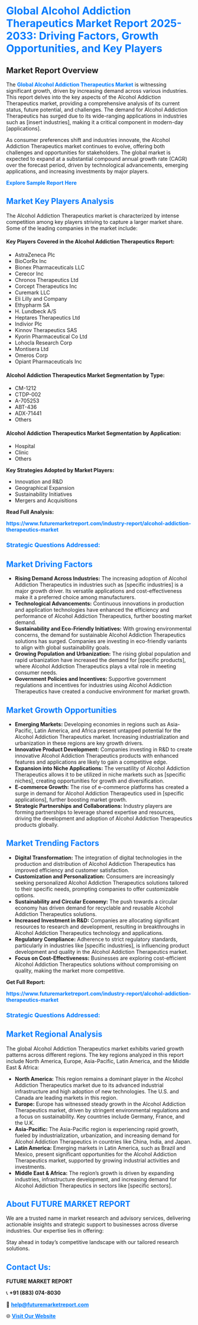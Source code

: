 <h1 style="color: #007BFF;">Global Alcohol Addiction Therapeutics Market Report 2025-2033: Driving Factors, Growth Opportunities, and Key Players</h1>

<section id="overview">
<h2>Market Report Overview</h2>
<p>The <a href="https://www.futuremarketreport.com/industry-report/alcohol-addiction-therapeutics-market" style="color: #007BFF; text-decoration: none;"><strong>Global Alcohol Addiction Therapeutics Market</strong></a> is witnessing significant growth, driven by increasing demand across various industries. This report delves into the key aspects of the Alcohol Addiction Therapeutics market, providing a comprehensive analysis of its current status, future potential, and challenges. The demand for Alcohol Addiction Therapeutics has surged due to its wide-ranging applications in industries such as [insert industries], making it a critical component in modern-day [applications].</p>
<p>As consumer preferences shift and industries innovate, the Alcohol Addiction Therapeutics market continues to evolve, offering both challenges and opportunities for stakeholders. The global market is expected to expand at a substantial compound annual growth rate (CAGR) over the forecast period, driven by technological advancements, emerging applications, and increasing investments by major players.</p>
</section>

<section id="overview">
<p><a href="https://www.futuremarketreport.com/request-sample/reportId=53925" style="color: #007BFF; text-decoration: none;"><strong>Explore Sample Report Here</strong></a></p>
</section>

<section id="key-players">
<h2 style="color: #007BFF;">Market Key Players Analysis</h2>
<p>The Alcohol Addiction Therapeutics market is characterized by intense competition among key players striving to capture a larger market share. Some of the leading companies in the market include:</p>
<h4>Key Players Covered in the Alcohol Addiction Therapeutics Report:</h4>
<ul><li>AstraZeneca Plc</li><li>BioCorRx Inc</li><li>Bionex Pharmaceuticals LLC</li><li>Cerecor Inc</li><li>Chronos Therapeutics Ltd</li><li>Corcept Therapeutics Inc</li><li>Curemark LLC</li><li>Eli Lilly and Company</li><li>Ethypharm SA</li><li>H. Lundbeck A/S</li><li>Heptares Therapeutics Ltd</li><li>Indivior Plc</li><li>Kinnov Therapeutics SAS</li><li>Kyorin Pharmaceutical Co Ltd</li><li>Lohocla Research Corp</li><li>Montisera Ltd</li><li>Omeros Corp</li><li>Opiant Pharmaceuticals Inc</li></ul>
<h4>Alcohol Addiction Therapeutics Market Segmentation by Type:</h4>
<ul><li>CM-1212</li><li>CTDP-002</li><li>A-705253</li><li>ABT-436</li><li>ADX-71441</li><li>Others</li></ul>

<h4>Alcohol Addiction Therapeutics Market Segmentation by Application:</h4>
<ul><li>Hospital</li><li>Clinic</li><li>Others</li></ul>
<p><strong>Key Strategies Adopted by Market Players:</strong></p>
<ul>
<li>Innovation and R&D</li>
<li>Geographical Expansion</li>
<li>Sustainability Initiatives</li>
<li>Mergers and Acquisitions</li>
</ul>
</section>

<section>
<p><strong>Read Full Analysis: </strong></p><a href="https://www.futuremarketreport.com/industry-report/alcohol-addiction-therapeutics-market" style="color: #007BFF; text-decoration: none;"><strong>https://www.futuremarketreport.com/industry-report/alcohol-addiction-therapeutics-market</strong></a>
<h3 style="color: #007BFF;">Strategic Questions Addressed:</h3>
</section>

<section id="driving-factors">
<h2 style="color: #007BFF;">Market Driving Factors</h2>
<ul>
<li><strong>Rising Demand Across Industries:</strong> The increasing adoption of Alcohol Addiction Therapeutics in industries such as [specific industries] is a major growth driver. Its versatile applications and cost-effectiveness make it a preferred choice among manufacturers.</li>
<li><strong>Technological Advancements:</strong> Continuous innovations in production and application technologies have enhanced the efficiency and performance of Alcohol Addiction Therapeutics, further boosting market demand.</li>
<li><strong>Sustainability and Eco-Friendly Initiatives:</strong> With growing environmental concerns, the demand for sustainable Alcohol Addiction Therapeutics solutions has surged. Companies are investing in eco-friendly variants to align with global sustainability goals.</li>
<li><strong>Growing Population and Urbanization:</strong> The rising global population and rapid urbanization have increased the demand for [specific products], where Alcohol Addiction Therapeutics plays a vital role in meeting consumer needs.</li>
<li><strong>Government Policies and Incentives:</strong> Supportive government regulations and incentives for industries using Alcohol Addiction Therapeutics have created a conducive environment for market growth.</li>
</ul>
</section>

<section id="growth-opportunities">
<h2 style="color: #007BFF;">Market Growth Opportunities</h2>
<ul>
<li><strong>Emerging Markets:</strong> Developing economies in regions such as Asia-Pacific, Latin America, and Africa present untapped potential for the Alcohol Addiction Therapeutics market. Increasing industrialization and urbanization in these regions are key growth drivers.</li>
<li><strong>Innovative Product Development:</strong> Companies investing in R&D to create innovative Alcohol Addiction Therapeutics products with enhanced features and applications are likely to gain a competitive edge.</li>
<li><strong>Expansion into Niche Applications:</strong> The versatility of Alcohol Addiction Therapeutics allows it to be utilized in niche markets such as [specific niches], creating opportunities for growth and diversification.</li>
<li><strong>E-commerce Growth:</strong> The rise of e-commerce platforms has created a surge in demand for Alcohol Addiction Therapeutics used in [specific applications], further boosting market growth.</li>
<li><strong>Strategic Partnerships and Collaborations:</strong> Industry players are forming partnerships to leverage shared expertise and resources, driving the development and adoption of Alcohol Addiction Therapeutics products globally.</li>
</ul>
</section>

<section id="trending-factors">
<h2 style="color: #007BFF;">Market Trending Factors</h2>
<ul>
<li><strong>Digital Transformation:</strong> The integration of digital technologies in the production and distribution of Alcohol Addiction Therapeutics has improved efficiency and customer satisfaction.</li>
<li><strong>Customization and Personalization:</strong> Consumers are increasingly seeking personalized Alcohol Addiction Therapeutics solutions tailored to their specific needs, prompting companies to offer customizable options.</li>
<li><strong>Sustainability and Circular Economy:</strong> The push towards a circular economy has driven demand for recyclable and reusable Alcohol Addiction Therapeutics solutions.</li>
<li><strong>Increased Investment in R&D:</strong> Companies are allocating significant resources to research and development, resulting in breakthroughs in Alcohol Addiction Therapeutics technology and applications.</li>
<li><strong>Regulatory Compliance:</strong> Adherence to strict regulatory standards, particularly in industries like [specific industries], is influencing product development and quality in the Alcohol Addiction Therapeutics market.</li>
<li><strong>Focus on Cost-Effectiveness:</strong> Businesses are exploring cost-efficient Alcohol Addiction Therapeutics solutions without compromising on quality, making the market more competitive.</li>
</ul>
</section>

<section>
<p><strong>Get Full Report: </strong></p><a href="https://www.futuremarketreport.com/industry-report/alcohol-addiction-therapeutics-market" style="color: #007BFF; text-decoration: none;"><strong>https://www.futuremarketreport.com/industry-report/alcohol-addiction-therapeutics-market</strong></a>
<h3 style="color: #007BFF;">Strategic Questions Addressed:</h3>
</section>


<section id="regional-analysis">
<h2 style="color: #007BFF;">Market Regional Analysis</h2>
<p>The global Alcohol Addiction Therapeutics market exhibits varied growth patterns across different regions. The key regions analyzed in this report include North America, Europe, Asia-Pacific, Latin America, and the Middle East & Africa:</p>
<ul>
<li><strong>North America:</strong> This region remains a dominant player in the Alcohol Addiction Therapeutics market due to its advanced industrial infrastructure and high adoption of new technologies. The U.S. and Canada are leading markets in this region.</li>
<li><strong>Europe:</strong> Europe has witnessed steady growth in the Alcohol Addiction Therapeutics market, driven by stringent environmental regulations and a focus on sustainability. Key countries include Germany, France, and the U.K.</li>
<li><strong>Asia-Pacific:</strong> The Asia-Pacific region is experiencing rapid growth, fueled by industrialization, urbanization, and increasing demand for Alcohol Addiction Therapeutics in countries like China, India, and Japan.</li>
<li><strong>Latin America:</strong> Emerging markets in Latin America, such as Brazil and Mexico, present significant opportunities for the Alcohol Addiction Therapeutics market, supported by growing industrial activities and investments.</li>
<li><strong>Middle East & Africa:</strong> The region’s growth is driven by expanding industries, infrastructure development, and increasing demand for Alcohol Addiction Therapeutics in sectors like [specific sectors].</li>
</ul>
</section>

<footer>
<h2 style="color: #007BFF;">About FUTURE MARKET REPORT</h2>
<p>We are a trusted name in market research and advisory services, delivering actionable insights and strategic support to businesses across diverse industries. Our expertise lies in offering:</p>

<p>Stay ahead in today’s competitive landscape with our tailored research solutions.</p>

<h2 style="color: #007BFF;">Contact Us:</h2>
<p><strong>FUTURE MARKET REPORT</strong></p>
<p>📞 <strong>+91 (883) 074-8030</strong></p>
<p>📧 <strong><a href="mailto:help@futuremarketreport.com" style="color: #007BFF;">help@futuremarketreport.com</a></strong></p>
<p>🌐 <strong><a href="https://www.futuremarketreport.com/" style="color: #007BFF;">Visit Our Website</a></strong></p>
</footer>